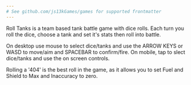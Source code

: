 ```yaml
---
# See github.com/js13kGames/games for supported frontmatter
---
```

Roll Tanks is a team based tank battle game with dice rolls. Each turn you roll the dice, choose a tank and set it's stats then roll into battle.

On desktop use mouse to select dice/tanks and use the ARROW KEYS or WASD to move/aim and SPACEBAR to confirm/fire. On mobile, tap to slect dice/tanks and use the on screen controls.

Rolling a '404' is the best roll in the game, as it allows you to set Fuel and Shield to Max and Inaccuracy to zero.